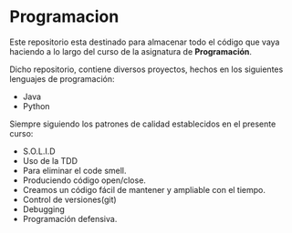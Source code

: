 # Programacion
Este repositorio esta destinado para almacenar todo el código que vaya haciendo a lo largo del curso de la asignatura de **Programación**.

Dicho repositorio, contiene diversos proyectos, hechos en los siguientes lenguajes de programación:
- Java
- Python

Siempre siguiendo los patrones de calidad establecidos en el presente curso:
- S.O.L.I.D
- Uso de la TDD
- Para eliminar el code smell.
- Produciendo código open/close.
- Creamos un código fácil de mantener y ampliable con el tiempo.
- Control de versiones(git)
- Debugging
- Programación defensiva.
